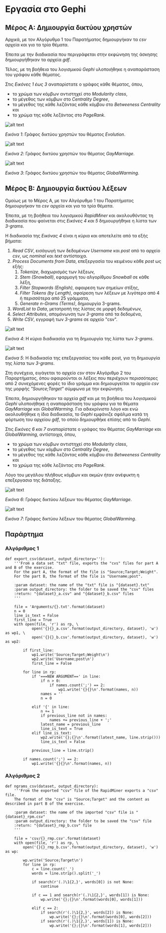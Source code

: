 # Εργασία στο Gephi



## Μέρος Α: Δημιουργία δικτύου χρηστών

Αρχικά, με τον Αλγόρυθμο 1 του Παρατήματος δημιουργήκαν τα _csv_ αρχεία και για τα τρία θέματα.

Έπειτα με την διαδικασία που περιγράφεται στην εκφώνηση της άσκησης δημιουργήθηκαν τα αρχεία _gdf_.

Τέλος, με τη βοήθεια του λογισμικού _Gephi_ υλοποιήθηκε η αναπαράσταση του γράφου κάθε θέματος.

Στις _Εικόνες 1 έως 3_ αναπαρίστατε ο γράφος κάθε θέματος, όπου,
 * το χρώμα των κόμβων αντιστηχεί στο _Modularity class_,
 * το μέγεθος των κόμβων στο _Centrality Degree_,
 * το μέγεθος της κάθε λεζάντας κάθε κόμβου στο _Betweeness Centrality_ και 
 * το χρώμα της κάθε λεζάντας στο _PageRank_.


![alt text](https://drive.google.com/file/d/1STvhndAQBBrXV4y64edhVlTJEr86fdsB/view?usp=sharing)

_Εικόνα 1_: Γράφος δικτύου χρηστών του θέματος _Evolution_.


![alt text](png/GayMarriage_Preview.png)

_Εικόνα 2_: Γράφος δικτύου χρηστών του θέματος _GayMarriage_.


![alt text](png/GlobalWarming_Preview.png)

_Εικόνα 3_: Γράφος δικτύου χρηστών του θέματος _GlobalWarming_.

 

## Μέρος Β: Δημιουργία δικτύου λέξεων

Ομοίως με το Μέρος Α, με τον Αλγόρυθμο 1 του Παρατήματος δημιουργήκαν τα _csv_ αρχεία και για τα τρία θέματα.

Έπειτα, με τη βοήθεια του λογισμικού _RapidMiner_ και ακολουθόντας τη διαδικασία που φαίνεται στις _Εικόνες 4 και 5_
δημιουργήθηκε η λίστα των _3-grams_.

H διαδικασία της _Εικόνας 4_ είναι η κύρια και αποτελείτε από τα εξής βήματα:
1. _Read CSV_, εισάγωγή των δεδομένων _Username_ και _post_ από το αρχείο _csv_, ως _nominal_ και _text_ αντίστοιχα.
1. _Process Documents from Data_, επεξεργασία του κειμένου κάθε _post_ ως εξής:
   1. _Tokenize_, διαχωρισμός των λέξεων,
   1. _Stem (Snowball)_, εφαρμογή του αλγορίθμου _Snowball_ σε κάθε λέξη,
   1. _Filter Stopwords (English)_, αφαιρεση των σημείων στίξης,
   1. _Filter Tokens (by Length)_, αφαίρεση των λέξεων με λιγότερα από 4 ή περισσότερα από 25 γράμματα,
   1. _Generate n-Grams (Terms)_, δημιουργία 3-grams.
1. _WordList to Data_, μετατροπή της λίστας σε μορφή δεδομένων,
1. _Select Attributes_, απομόνωνση των _3-grams_ από τα δεδομένα,
1. _Write CSV_, εγγραφή των _3-grams_ σε αρχείο "csv".



![alt text](png/Process.png)

_Εικόνα 4_: Η κύρια διαδικασία για τη δημιουργία της λίστα των _3-grams_.


![alt text](png/Process%20document%20from%20data.png)

_Εικόνα 5_: Η διαδικασία της επεξεργασίας του κάθε post, για τη δημιουργία της λίστα των _3-grams_.


Στη συνέχεια, ειγάγεται το αρχείο _csv_ στον Αλγόριθμο 2 του Παραρτήματος, όπου αφαιρούνται οι λέξεις που περιέχουν 
περισσότερες από 2 συνεχόμενες φορές το ίδιο γράμμα και δημιουργείται το αρχείο _csv_ της μορφής _"Source;Target"_ 
σύμφωνα με την εκφώνηση.

Έπειτα, δημιουργήθηκαν τα αρχεία _gdf_ και με τη βοήθεια του λογισμικού _Gephi_ υλοποιήθηκε η αναπαράσταση του γράφου 
για τα θέματα _GayMarriage_ και _GlobalWarming_. Για αδιεκρίνιστο λόγο και ενώ ακολουθήθηκε η ίδια διαδικασία, το 
_Gephi_ εμφάνιζε σφάλμα κατά τη φόρτωση του αρχείου _gdf_, το οποίο δημιουρθήκε επίσης από το _Gephi_.

Στις _Εικόνες 6 και 7_ αναπαρίστατε ο γράφος του θέματας _GayMarriage_ και _GlobalWarming_, αντίστοιχα, όπου,
 * το χρώμα των κόμβων αντιστηχεί στο _Modularity class_,
 * το μέγεθος των κόμβων στο _Centrality Degree_,
 * το μέγεθος της κάθε λεζάντας κάθε κόμβου στο _Betweeness Centrality_ και 
 * το χρώμα της κάθε λεζάντας στο _PageRank_.

Λόγο του μεγάλου πλήθους κόμβων και ακμών ήταν ανέφυκτη η επεξεργασια της διάταξης.

![alt text](png/GayMarriage_Preview_b.png)

_Εικόνα 6_: Γράφος δικτύου λέξεων του θέματος _GayMarriage_.


![alt text](png/GlobalWarming_Preview_b.png)

_Εικόνα 7_: Γράφος δικτύου λέξεων του θέματος _GlobalWarming_.


## Παράρτημα

### Αλγόριθμος 1

```
def export_csv(dataset, output_directory=''):
    '''From a data set "txt" file, exports the "cvs" files for part A and B of the exercise.
    For the part A, the format of the file is "Source;Target;Weight".
    For the part B, the format of the file is "Username;post".

    :param dataset: the name of the "txt" file is "{dataset}.txt"
    :param output_directory: the folder to be saved the "csv" files
    :return: "{dataset}_a.csv" and "{dataset}_b.csv" files
    '''

    file = 'Arguments/{}.txt'.format(dataset)
    n = 0
    line_is_text = False
    first_line = True
    with open(file, 'r') as rp, \
            open('{}{}_a.csv'.format(output_directory, dataset), 'w') as wp1, \
            open('{}{}_b.csv'.format(output_directory, dataset), 'w') as wp2:

        if first_line:
            wp1.write('Source;Target;Weight\n')
            wp2.write('Username;post\n')
            first_line = False

        for line in rp:
            if '===NEW ARGUMENT==' in line:
                if n > 0:
                    if names.count(';') == 2:
                        wp1.write('{}{}\n'.format(names, n))
                names = ''
                n = 0

            elif '{' in line:
                n += 1
                if previous_line not in names:
                    names += previous_line + ';'
                latest_name = previous_line
                line_is_text = True
            elif line_is_text:
                wp2.write('{};{}\n'.format(latest_name, line.strip()))
                line_is_text = False

            previous_line = line.strip()

        if names.count(';') == 2:
            wp1.write('{}{}\n'.format(names, n))
```

### Αλγόριθμος 2

```
def ngrams_csv(dataset, output_directory):
    '''From the exported "csv" file of the RapidMiner exports a "csv" file.
    The format of the "csv" is "Source;Target" and the content as described in part B of the exercise.

    :param dataset: the name of the imported "csv" file is "{dataset}_rpm.csv"
    :param output_directory: the folder to be saved the "csv" file
    :return: "{dataset}_rmp_b.csv" file
    '''

    file = 'csv/{}_rmp.csv'.format(dataset)
    with open(file, 'r') as rp, \
        open('{}{}_rmp_b.csv'.format(output_directory, dataset), 'w') as wp:

        wp.write('Source;Target\n')
        for line in rp:
            c = line.count('_')
            words = line.strip().split('_')
            
            if search(r'(.)\1{2,}', words[0]) is not None:
                continue
                
            if c == 1 and search(r'(.)\1{2,}', words[1]) is None:
                wp.write('{};{}\n'.format(words[0], words[1]))
                
            elif c == 2:
                if search(r'(.)\1{2,}', words[2]) is None:
                    wp.write('{};{}\n'.format(words[0], words[2]))
                if search(r'(.)\1{2,}', words[1]) is None:
                    wp.write('{};{}\n'.format(words[1], words[2]))
```
